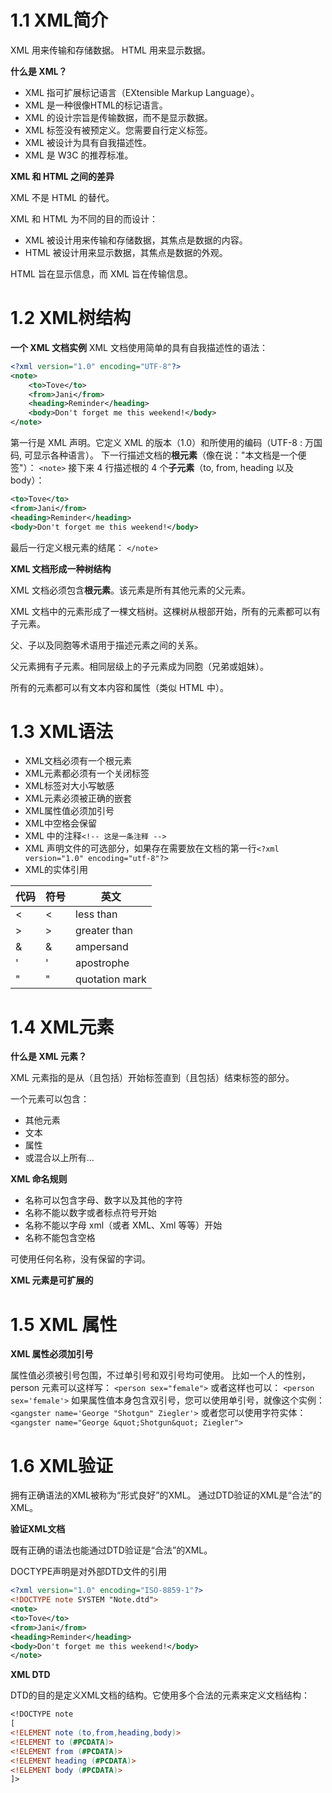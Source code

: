 # 1.1 XML简介

XML 用来传输和存储数据。
HTML 用来显示数据。

**什么是 XML？**

- XML 指可扩展标记语言（EXtensible Markup Language）。
- XML 是一种很像HTML的标记语言。
- XML 的设计宗旨是传输数据，而不是显示数据。
- XML 标签没有被预定义。您需要自行定义标签。
- XML 被设计为具有自我描述性。
- XML 是 W3C 的推荐标准。

**XML 和 HTML 之间的差异**

XML 不是 HTML 的替代。

XML 和 HTML 为不同的目的而设计：

- XML 被设计用来传输和存储数据，其焦点是数据的内容。
- HTML 被设计用来显示数据，其焦点是数据的外观。

HTML 旨在显示信息，而 XML 旨在传输信息。

# 1.2 XML树结构

**一个 XML 文档实例**
XML 文档使用简单的具有自我描述性的语法：
```xml
<?xml version="1.0" encoding="UTF-8"?>
<note>
    <to>Tove</to>
    <from>Jani</from>
    <heading>Reminder</heading>
    <body>Don't forget me this weekend!</body>
</note>
```
第一行是 XML 声明。它定义 XML 的版本（1.0）和所使用的编码（UTF-8 : 万国码, 可显示各种语言）。
下一行描述文档的**根元素**（像在说："本文档是一个便签"）：
`<note>`
接下来 4 行描述根的 4 个**子元素**（to, from, heading 以及 body）：
```xml
<to>Tove</to>
<from>Jani</from>
<heading>Reminder</heading>
<body>Don't forget me this weekend!</body>
```
最后一行定义根元素的结尾：
`</note>`

**XML 文档形成一种树结构**

XML 文档必须包含**根元素**。该元素是所有其他元素的父元素。

XML 文档中的元素形成了一棵文档树。这棵树从根部开始，所有的元素都可以有子元素。

父、子以及同胞等术语用于描述元素之间的关系。

父元素拥有子元素。相同层级上的子元素成为同胞（兄弟或姐妹）。

所有的元素都可以有文本内容和属性（类似 HTML 中）。

# 1.3 XML语法

- XML文档必须有一个根元素
- XML元素都必须有一个关闭标签
- XML标签对大小写敏感
- XML元素必须被正确的嵌套
- XML属性值必须加引号
- XML中空格会保留
- XML 中的注释`<!-- 这是一条注释 -->`
- XML 声明文件的可选部分，如果存在需要放在文档的第一行`<?xml version="1.0" encoding="utf-8"?>`
- XML的实体引用

|  代码  |  符号  |  英文  |
| ---- | ---- | ---- |
|&lt;	|<	|less than|
|&gt;	|>	|greater than|
|&amp;	|&	|ampersand|
|&apos;	|'	|apostrophe|
|&quot;	|"	|quotation mark|

# 1.4 XML元素

**什么是 XML 元素？**

XML 元素指的是从（且包括）开始标签直到（且包括）结束标签的部分。

一个元素可以包含：

- 其他元素
- 文本
- 属性
- 或混合以上所有...

**XML 命名规则**

- 名称可以包含字母、数字以及其他的字符
- 名称不能以数字或者标点符号开始
- 名称不能以字母 xml（或者 XML、Xml 等等）开始
- 名称不能包含空格

可使用任何名称，没有保留的字词。

**XML 元素是可扩展的**

# 1.5 XML 属性

**XML 属性必须加引号**

属性值必须被引号包围，不过单引号和双引号均可使用。
比如一个人的性别，person 元素可以这样写：
`<person sex="female">`
或者这样也可以：
`<person sex='female'>`
如果属性值本身包含双引号，您可以使用单引号，就像这个实例：
`<gangster name='George "Shotgun" Ziegler'>`
或者您可以使用字符实体：
`<gangster name="George &quot;Shotgun&quot; Ziegler">`

# 1.6 XML验证

拥有正确语法的XML被称为“形式良好”的XML。
通过DTD验证的XML是“合法”的XML。

**验证XML文档**

既有正确的语法也能通过DTD验证是“合法”的XML。

DOCTYPE声明是对外部DTD文件的引用
```xml
<?xml version="1.0" encoding="ISO-8859-1"?>
<!DOCTYPE note SYSTEM "Note.dtd">
<note>
<to>Tove</to>
<from>Jani</from>
<heading>Reminder</heading>
<body>Don't forget me this weekend!</body>
</note>
```

**XML DTD**

DTD的目的是定义XML文档的结构。它使用多个合法的元素来定义文档结构：
```dtd
<!DOCTYPE note
[
<!ELEMENT note (to,from,heading,body)>
<!ELEMENT to (#PCDATA)>
<!ELEMENT from (#PCDATA)>
<!ELEMENT heading (#PCDATA)>
<!ELEMENT body (#PCDATA)>
]>
```